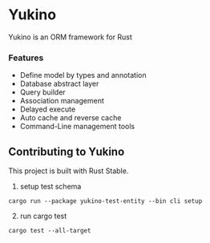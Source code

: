 # Yukino
Yukino is an ORM framework for Rust

### Features
* Define model by types and annotation
* Database abstract layer
* Query builder
* Association management
* Delayed execute
* Auto cache and reverse cache
* Command-Line management tools

## Contributing to Yukino
This project is built with Rust Stable.
1. setup test schema
```shell script
cargo run --package yukino-test-entity --bin cli setup
```
2. run cargo test
```shell script
cargo test --all-target
```

